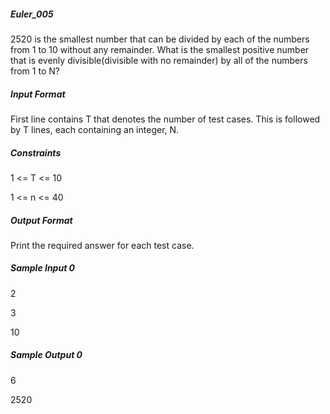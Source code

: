 ##### Euler_005
2520 is the smallest number that can be divided by each of the numbers from 1 to 10 without any remainder.
What is the smallest positive number that is evenly divisible(divisible with no remainder) by all of the numbers from 1 to N?

##### Input Format

First line contains T that denotes the number of test cases. This is followed by T lines, each containing an integer, N.

##### Constraints

1 <= T <= 10

1 <= n <= 40

##### Output Format

Print the required answer for each test case.

##### Sample Input 0

2

3

10

##### Sample Output 0

6

2520